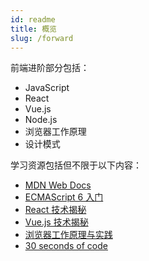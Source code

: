```yaml
---
id: readme
title: 概览
slug: /forward
---
```


前端进阶部分包括：

- JavaScript
- React
- Vue.js
- Node.js
- 浏览器工作原理
- 设计模式

学习资源包括但不限于以下内容：

- [MDN Web Docs](https://developer.mozilla.org/zh-CN/)
- [ECMAScript 6 入门](http://es6.ruanyifeng.com/)
- [React 技术揭秘](https://react.iamkasong.com/)
- [Vue.js 技术揭秘](https://ustbhuangyi.github.io/vue-analysis/)
- [浏览器工作原理与实践](https://blog.poetries.top/browser-working-principle/)
- [30 seconds of code](https://www.30secondsofcode.org/)